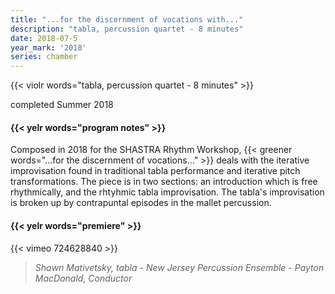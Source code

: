 ```yaml
---
title: "...for the discernment of vocations with..."
description: "tabla, percussion quartet - 8 minutes"
date: 2018-07-5
year_mark: '2018'
series: chamber
---
```


{{< violr words="tabla, percussion quartet - 8 minutes" >}}

completed Summer 2018

#### {{< yelr words="program notes" >}}
Composed in 2018 for the SHASTRA Rhythm Workshop, {{< greener words="...for the discernment of vocations..." >}} deals with the iterative improvisation found in traditional tabla performance and iterative pitch transformations. The piece is in two sections: an introduction which is free rhythmically, and the rhtyhmic tabla improvisation. The tabla's improvisation is broken up by contrapuntal episodes in the mallet percussion.

#### {{< yelr words="premiere" >}}
{{< vimeo 724628840 >}}
> *Shawn Mativetsky, tabla - New Jersey Percussion Ensemble - Payton MacDonald, Conductor*
